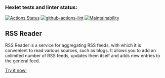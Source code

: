 ### Hexlet tests and linter status:

[![Actions Status](https://github.com/sonyaozzy/frontend-project-lvl3/workflows/hexlet-check/badge.svg)](https://github.com/sonyaozzy/frontend-project-lvl3/actions)
[![github-actions-lint](https://github.com/sonyaozzy/frontend-project-lvl3/actions/workflows/nodejs.yml/badge.svg)](https://github.com/sonyaozzy/frontend-project-lvl3/actions)
[![Maintainability](https://api.codeclimate.com/v1/badges/23298450237d91f7f54b/maintainability)](https://codeclimate.com/github/sonyaozzy/frontend-project-lvl3/maintainability)

## RSS Reader

RSS Reader is a service for aggregating RSS feeds, with which it is convenient to read various sources, such as blogs. It allows you to add an unlimited number of RSS feeds, updates them itself and adds new entries to the general feed.

[Try it now!](https://frontend-project-lvl3-red-alpha.vercel.app/)
